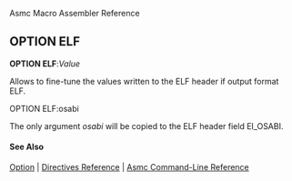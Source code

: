 Asmc Macro Assembler Reference

## OPTION ELF

**OPTION ELF**:_Value_

Allows to fine-tune the values written to the ELF header if output format ELF.

OPTION ELF:osabi

The only argument _osabi_ will be copied to the ELF header field EI_OSABI.

#### See Also

[Option](option.md) | [Directives Reference](readme.md) | [Asmc Command-Line Reference](../command/readme.md)
